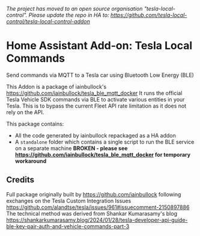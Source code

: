 _The project has moved to an open source organisation "tesla-local-control". Please update the repo in HA to: https://github.com/tesla-local-control/tesla-local-control-addon_

# Home Assistant Add-on: Tesla Local Commands

Send commands via MQTT to a Tesla car using Bluetooth Low Energy (BLE)


This Addon is a package of iainbullock's https://github.com/iainbullock/tesla_ble_mqtt_docker
It runs the official Tesla Vehicle SDK commands via BLE to activate various entities in your Tesla.
This is to bypass the current Fleet API rate limitation as it does not rely on the API.

This package contains:
- All the code generated by iainbullock repackaged as a HA addon
- A `standalone` folder which contains a single script to run the BLE service on a separate machine **BROKEN - please see https://github.com/iainbullock/tesla_ble_mqtt_docker for temporary workaround**


## Credits

Full package originally built by https://github.com/iainbullock following exchanges on the Tesla Custom Integration Issues https://github.com/alandtse/tesla/issues/961#issuecomment-2150897886 
The technical method was derived from Shankar Kumarasamy's blog https://shankarkumarasamy.blog/2024/01/28/tesla-developer-api-guide-ble-key-pair-auth-and-vehicle-commands-part-3
